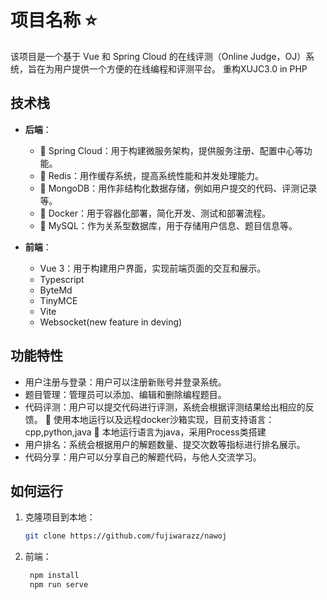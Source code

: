 # 项目名称 ⭐

该项目是一个基于 Vue 和 Spring Cloud 的在线评测（Online Judge，OJ）系统，旨在为用户提供一个方便的在线编程和评测平台。
重构XUJC3.0 in PHP

## 技术栈

- **后端**：
  - 🚀 Spring Cloud：用于构建微服务架构，提供服务注册、配置中心等功能。
  - 🚀 Redis：用作缓存系统，提高系统性能和并发处理能力。
  - 🚀 MongoDB：用作非结构化数据存储，例如用户提交的代码、评测记录等。
  - 🚀 Docker：用于容器化部署，简化开发、测试和部署流程。
  - 🚀 MySQL：作为关系型数据库，用于存储用户信息、题目信息等。

- **前端**：
  - Vue 3：用于构建用户界面，实现前端页面的交互和展示。
  - Typescript
  - ByteMd
  - TinyMCE
  - Vite
  - Websocket(new feature in deving)

## 功能特性

- 用户注册与登录：用户可以注册新账号并登录系统。
- 题目管理：管理员可以添加、编辑和删除编程题目。
- 代码评测：用户可以提交代码进行评测，系统会根据评测结果给出相应的反馈。
  🔔 使用本地运行以及远程docker沙箱实现，目前支持语言：cpp,python,java
  🔔 本地运行语言为java，采用Process类搭建
- 用户排名：系统会根据用户的解题数量、提交次数等指标进行排名展示。
- 代码分享：用户可以分享自己的解题代码，与他人交流学习。


## 如何运行

1. 克隆项目到本地：

   ```bash
   git clone https://github.com/fujiwarazz/nawoj
   ```
2. 前端：
   ```bash
    npm install
    npm run serve
   ```
